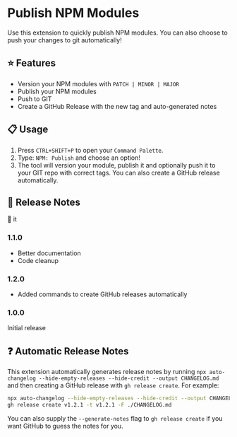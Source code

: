 # Publish NPM Modules

Use this extension to quickly publish NPM modules. You can also choose to push your changes to git automatically!

## :star: Features

- Version your NPM modules with `PATCH | MINOR | MAJOR`
- Publish your NPM modules
- Push to GIT
- Create a GitHub Release with the new tag and auto-generated notes

## :clipboard: Usage

1. Press `CTRL+SHIFT+P` to open your `Command Palette`.
2. Type: `NPM: Publish` and choose an option!
3. The tool will version your module, publish it and optionally push it to your GIT repo with correct tags. You can also create a GitHub release automatically.

## :notebook: Release Notes

:ship: it

### 1.1.0

- Better documentation
- Code cleanup

### 1.2.0

- Added commands to create GitHub releases automatically

### 1.0.0

Initial release

## :question: Automatic Release Notes

This extension automatically generates release notes by running
`npx auto-changelog --hide-empty-releases --hide-credit --output CHANGELOG.md`
and then creating a GitHub release with `gh release create`. For example:

```bash
npx auto-changelog --hide-empty-releases --hide-credit --output CHANGELOG.md
gh release create v1.2.1 -t v1.2.1 -F ./CHANGELOG.md
```

You can also supply the `--generate-notes` flag to `gh release create` if you
want GitHub to guess the notes for you.
